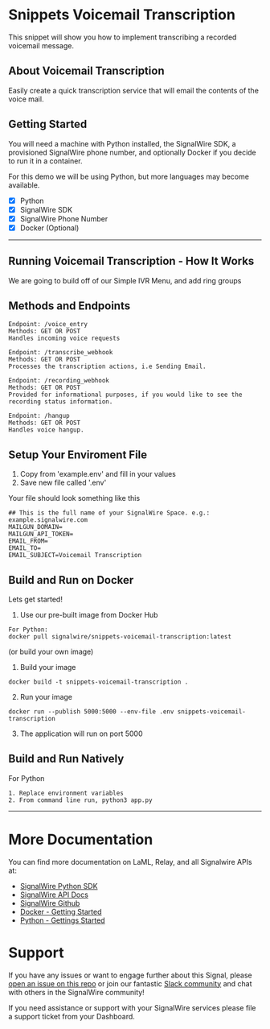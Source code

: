 # Snippets Voicemail Transcription
This snippet will show you how to implement transcribing a recorded voicemail message.
## About Voicemail Transcription
Easily create a quick transcription service that will email the contents of the voice mail.
## Getting Started
You will need a machine with Python installed, the SignalWire SDK, a provisioned SignalWire phone number, and optionally Docker if you decide to run it in a container.

For this demo we will be using Python, but more languages may become available.
- [x] Python
- [x] SignalWire SDK
- [x] SignalWire Phone Number
- [x] Docker (Optional)
----
## Running Voicemail Transcription - How It Works
We are going to build off of our Simple IVR Menu, and add ring groups

## Methods and Endpoints
```
Endpoint: /voice_entry
Methods: GET OR POST
Handles incoming voice requests
```
```
Endpoint: /transcribe_webhook
Methods: GET OR POST
Processes the transcription actions, i.e Sending Email.
```
```
Endpoint: /recording_webhook
Methods: GET OR POST
Provided for informational purposes, if you would like to see the recording status information.
```
```
Endpoint: /hangup
Methods: GET OR POST
Handles voice hangup.
```

## Setup Your Enviroment File

1. Copy from 'example.env' and fill in your values
2. Save new file called '.env'

Your file should look something like this
```
## This is the full name of your SignalWire Space. e.g.: example.signalwire.com
MAILGUN_DOMAIN=
MAILGUN_API_TOKEN=
EMAIL_FROM=
EMAIL_TO=
EMAIL_SUBJECT=Voicemail Transcription

```

## Build and Run on Docker
Lets get started!
1. Use our pre-built image from Docker Hub 
```
For Python:
docker pull signalwire/snippets-voicemail-transcription:latest
```
(or build your own image)

1. Build your image
```
docker build -t snippets-voicemail-transcription .
```
2. Run your image
```
docker run --publish 5000:5000 --env-file .env snippets-voicemail-transcription
```
3. The application will run on port 5000

## Build and Run Natively
For Python
```
1. Replace environment variables
2. From command line run, python3 app.py
```

----
# More Documentation
You can find more documentation on LaML, Relay, and all Signalwire APIs at:
- [SignalWire Python SDK](https://github.com/signalwire/signalwire-python)
- [SignalWire API Docs](https://docs.signalwire.com)
- [SignalWire Github](https://gituhb.com/signalwire)
- [Docker - Getting Started](https://docs.docker.com/get-started/)
- [Python - Gettings Started](https://docs.python.org/3/using/index.html)

# Support
If you have any issues or want to engage further about this Signal, please [open an issue on this repo](../../issues) or join our fantastic [Slack community](https://signalwire.community) and chat with others in the SignalWire community!

If you need assistance or support with your SignalWire services please file a support ticket from your Dashboard. 

